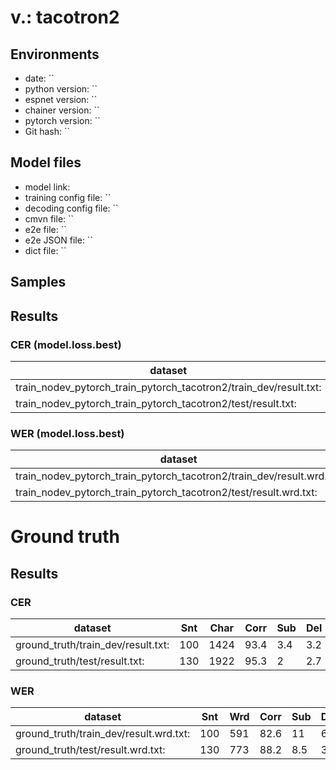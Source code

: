 # v.: tacotron2

## Environments

- date: ``
- python version: ``
- espnet version: ``
- chainer version: ``
- pytorch version: ``
- Git hash: ``

## Model files

- model link: 
- training config file: ``
- decoding config file: ``
- cmvn file: ``
- e2e file: ``
- e2e JSON file: ``
- dict file: ``

## Samples



## Results

### CER (model.loss.best)

|dataset|Snt|Char|Corr|Sub|Del|Ins|Err|S.Err|
|---|---|---|---|---|---|---|---|---|
train_nodev_pytorch_train_pytorch_tacotron2/train_dev/result.txt:|100|1424|47.7|27.4|24.9|15.7|68|93|
train_nodev_pytorch_train_pytorch_tacotron2/test/result.txt:|130|1922|47.5|25.8|26.7|11.4|63.9|93.8|

### WER (model.loss.best)

|dataset|Snt|Wrd|Corr|Sub|Del|Ins|Err|S.Err|
|---|---|---|---|---|---|---|---|---|
train_nodev_pytorch_train_pytorch_tacotron2/train_dev/result.wrd.txt:|100|591|19.6|40.3|40.1|3.9|84.3|93|
train_nodev_pytorch_train_pytorch_tacotron2/test/result.wrd.txt:|130|773|20.2|37.6|42.2|4.9|84.7|93.8|


# Ground truth

## Results

### CER

|dataset|Snt|Char|Corr|Sub|Del|Ins|Err|S.Err|
|---|---|---|---|---|---|---|---|---|
ground_truth/train_dev/result.txt:|100|1424|93.4|3.4|3.2|4.8|11.4|51|
ground_truth/test/result.txt:|130|1922|95.3|2|2.7|1.6|6.2|42.3|

### WER

|dataset|Snt|Wrd|Corr|Sub|Del|Ins|Err|S.Err|
|---|---|---|---|---|---|---|---|---|
ground_truth/train_dev/result.wrd.txt:|100|591|82.6|11|6.4|1.5|19|53|
ground_truth/test/result.wrd.txt:|130|773|88.2|8.5|3.2|1|12.8|43.8|
